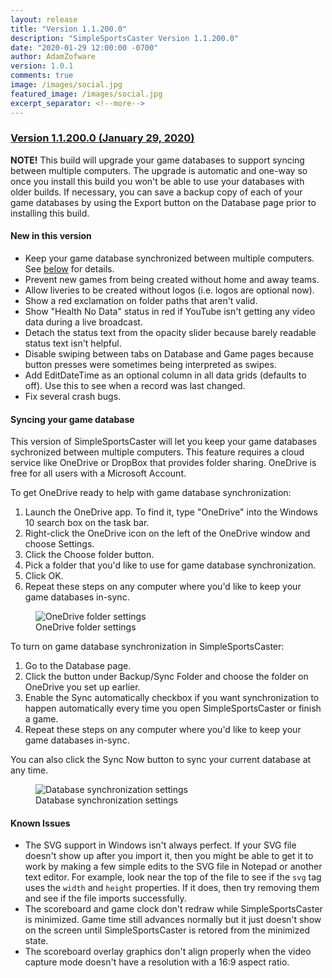 ```yaml
---
layout: release
title: "Version 1.1.200.0"
description: "SimpleSportsCaster Version 1.1.200.0"
date: "2020-01-29 12:00:00 -0700"
author: AdamZofware
version: 1.0.1
comments: true
image: /images/social.jpg
featured_image: /images/social.jpg
excerpt_separator: <!--more-->
---
```


### [Version 1.1.200.0 (January 29, 2020)]({{page.url}})

**NOTE!** This build will upgrade your game databases to support syncing between multiple computers. The upgrade is automatic and one-way so once you install this build you won't be able to use your databases with older builds. If necessary, you can save a backup copy of each of your game databases by using the Export button on the Database page prior to installing this build.

#### New in this version
* Keep your game database synchronized between multiple computers. See [below](#syncing-your-game-database) for details.
* Prevent new games from being created without home and away teams.
* Allow liveries to be created without logos (i.e. logos are optional now).
* Show a red exclamation on folder paths that aren't valid.
* Show "Health No Data" status in red if YouTube isn't getting any video data during a live broadcast.
* Detach the status text from the opacity slider because barely readable status text isn't helpful.
* Disable swiping between tabs on Database and Game pages because button presses were sometimes being interpreted as swipes.
* Add EditDateTime as an optional column in all data grids (defaults to off). Use this to see when a record was last changed.
* Fix several crash bugs.

<!--more-->

#### Syncing your game database
This version of SimpleSportsCaster will let you keep your game databases sychronized between multiple computers. This feature requires a cloud service like OneDrive or DropBox that provides folder sharing. OneDrive is free for all users with a Microsoft Account.

To get OneDrive ready to help with game database synchronization:

1. Launch the OneDrive app. To find it, type "OneDrive" into the Windows 10 search box on the task bar.
2. Right-click the OneDrive icon on the left of the OneDrive window and choose Settings.
3. Click the Choose folder button.
4. Pick a folder that you'd like to use for game database synchronization.
5. Click OK.
6. Repeat these steps on any computer where you'd like to keep your game databases in-sync.

<figure>
  <img src="{{site.url}}/assets/posts/onedrive-folder-settings.png" alt="OneDrive folder settings"/>
  <figcaption>OneDrive folder settings</figcaption>
</figure>

To turn on game database synchronization in SimpleSportsCaster:

1. Go to the Database page.
2. Click the button under Backup/Sync Folder and choose the folder on OneDrive you set up earlier.
3. Enable the Sync automatically checkbox if you want synchronization to happen automatically every time you open SimpleSportsCaster or finish a game.
4. Repeat these steps on any computer where you'd like to keep your game databases in-sync.

You can also click the Sync Now button to sync your current database at any time.

<figure>
  <img src="{{site.url}}/assets/posts/database-sync.png" alt="Database synchronization settings"/>
  <figcaption>Database synchronization settings</figcaption>
</figure>


#### Known Issues
* The SVG support in Windows isn't always perfect. If your SVG file doesn't show up after you import it, then you might be able to get it to work by making a few simple edits to the SVG file in Notepad or another text editor. For example, look near the top of the file to see if the `svg` tag uses the `width` and `height` properties. If it does, then try removing them and see if the file imports successfully.
* The scoreboard and game clock don't redraw while SimpleSportsCaster is minimized. Game time still advances normally but it just doesn't show on the screen until SimpleSportsCaster is retored from the minimized state.
* The scoreboard overlay graphics don't align properly when the video capture mode doesn't have a resolution with a 16:9 aspect ratio.
